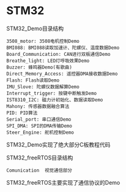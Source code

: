 # STM32

STM32_Demo目录结构

```
3508_motor: 3508电机控制Demo
BMI088: BMI088读取加速计、陀螺仪、温度数据Demo
Board_Communication: CAN进行双板通信Demo
Breathe_light: LED灯呼吸效果Demo
Buzzer: 蜂鸣器Demo(有歌曲)
Direct_Memory_Access: 遥控器DMA接收数据Demo
Flash: Flash读取Demo
IMU_Slove: 陀螺仪数据解算Demo
Interrupt_trigger: 按键中断触发Demo
IST8310_I2C: 磁力计初始化、数据读取Demo
Mahony: 传感器数据融合算法
PID: PID算法
Serial_port: 串口通信Demo
SPI_DMA: SPI的DMA传输Demo
Steer_Engine: 舵机控制Demo
```

STM32_Demo实现了绝大部分C板教程代码



STM32_freeRTOS目录结构

```
Comunication  视觉通信部分
```

STM32_freeRTOS主要实现了通信协议的Demo

